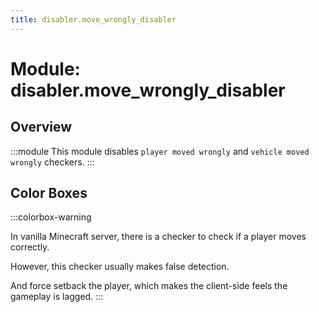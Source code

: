 ```yaml
---
title: disabler.move_wrongly_disabler
---
```



# Module: disabler.move_wrongly_disabler

## Overview
:::module
This module disables `player moved wrongly` and `vehicle moved wrongly` checkers.
:::
## Color Boxes

:::colorbox-warning

In vanilla Minecraft server, there is a checker to check if a player moves correctly.

However, this checker usually makes false detection.

And force setback the player, which makes the client-side feels the gameplay is lagged.
:::

